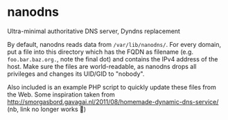 nanodns
=======

Ultra-minimal authoritative DNS server, Dyndns replacement

By default, nanodns reads data from `/var/lib/nanodns/`.
For every domain, put a file into this directory which
has the FQDN as filename (e.g. `foo.bar.baz.org.`, note
the final dot) and contains the IPv4 address of the host.
Make sure the files are world-readable, as nanodns drops
all privileges and changes its UID/GID to "nobody".

Also included is an example PHP script to quickly update these
files from the Web. Some inspiration taken from http://smorgasbord.gavagai.nl/2011/08/homemade-dynamic-dns-service/ (nb, link no longer works 🤷)

